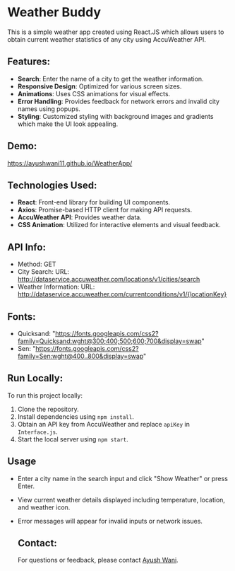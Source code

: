 # Weather Buddy

This is a simple weather app created using React.JS which allows users to obtain current weather statistics of any city using AccuWeather API.

## Features:

- **Search**: Enter the name of a city to get the weather information.
- **Responsive Design**: Optimized for various screen sizes.
- **Animations**: Uses CSS animations for visual effects.
- **Error Handling**: Provides feedback for network errors and invalid city names using popups.
- **Styling**: Customized styling with background images and gradients which make the UI look appealing.

## Demo:

https://ayushwani11.github.io/WeatherApp/

## Technologies Used:

- **React**: Front-end library for building UI components.
- **Axios**: Promise-based HTTP client for making API requests.
- **AccuWeather API**: Provides weather data.
- **CSS Animation**: Utilized for interactive elements and visual feedback.

## API Info:

- Method: GET
- City Search:
 URL: http://dataservice.accuweather.com/locations/v1/cities/search
- Weather Information:
 URL: http://dataservice.accuweather.com/currentconditions/v1/{locationKey}

## Fonts:
- Quicksand: "https://fonts.googleapis.com/css2?family=Quicksand:wght@300;400;500;600;700&display=swap"
- Sen: "https://fonts.googleapis.com/css2?family=Sen:wght@400..800&display=swap"

## Run Locally:

To run this project locally:
1. Clone the repository.
2. Install dependencies using `npm install`.
3. Obtain an API key from AccuWeather and replace `apiKey` in `Interface.js`.
4. Start the local server using `npm start`.

## Usage

- Enter a city name in the search input and click "Show Weather" or press Enter.
- View current weather details displayed including temperature, location, and weather icon.
- Error messages will appear for invalid inputs or network issues.

  ## Contact:

  For questions or feedback, please contact [Ayush Wani](mailto:ayushwani97@gmail.com).
